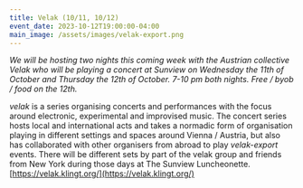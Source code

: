 ```yaml
---
title: Velak (10/11, 10/12)
event_date: 2023-10-12T19:00:00-04:00
main_image: /assets/images/velak-export.png
---
```


_We will be hosting two nights this coming week with the Austrian collective
Velak who will be playing a concert at Sunview on Wednesday the 11th of October
and Thursday the 12th of October. 7-10 pm both nights. Free / byob / food on
the 12th._

_velak_ is a series organising concerts and performances with the focus around
electronic, experimental and improvised music. The concert series hosts local
and international acts and takes a normadic form of organisation playing in
different settings and spaces around Vienna / Austria, but also has
collaborated with other organisers from abroad to play _velak-export_ events.
There will be different sets by part of the velak group and friends from New
York during those days at The Sunview Luncheonette.
[https://velak.klingt.org/](https://velak.klingt.org/)
